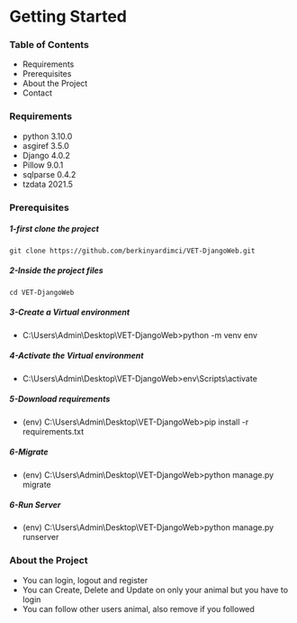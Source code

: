 # Getting Started

### Table of Contents
- Requirements
- Prerequisites
- About the Project
- Contact


### Requirements
- python 3.10.0
- asgiref 3.5.0
- Django 4.0.2  
- Pillow 9.0.1  
- sqlparse 0.4.2
- tzdata 2021.5 

### Prerequisites
##### 1-first clone the project
` git clone https://github.com/berkinyardimci/VET-DjangoWeb.git `

##### 2-Inside the project files
`cd VET-DjangoWeb`

##### 3-Create a Virtual environment
- C:\Users\Admin\Desktop\VET-DjangoWeb>python -m venv env

##### 4-Activate the Virtual environment
- C:\Users\Admin\Desktop\VET-DjangoWeb>env\Scripts\activate

##### 5-Download requirements
- (env) C:\Users\Admin\Desktop\VET-DjangoWeb>pip install -r requirements.txt

##### 6-Migrate
- (env) C:\Users\Admin\Desktop\VET-DjangoWeb>python manage.py migrate

##### 6-Run Server
- (env) C:\Users\Admin\Desktop\VET-DjangoWeb>python manage.py runserver

### About the Project
- You can login, logout and register
- You can Create, Delete and Update on only your animal but you have to login
- You can follow other users animal, also remove if you followed

